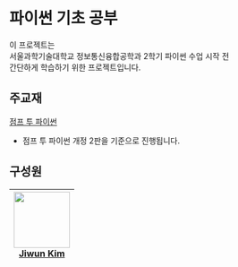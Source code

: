 # 파이썬 기초 공부

이 프로젝트는 <br/>
서울과학기술대학교 정보통신융합공학과 2학기 파이썬 수업 시작 전<br/>
간단하게 학습하기 위한 프로젝트입니다. 

## 주교재

[점프 투 파이썬](https://wikidocs.net/book/1)
 - 점프 투 파이썬 개정 2판을 기준으로 진행됩니다.


## 구성원

| [<img src="https://avatars.githubusercontent.com/u/35950800?v=4" width="100px;"/><br />Jiwun Kim<sub><b></b></sub>](https://github.com/JeepleWeepleJW) |
|:---:|
